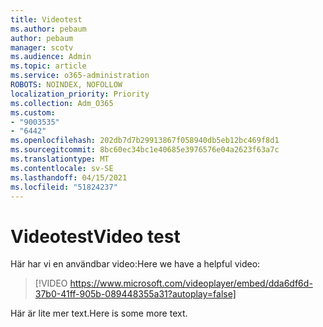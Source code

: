 ```yaml
---
title: Videotest
ms.author: pebaum
author: pebaum
manager: scotv
ms.audience: Admin
ms.topic: article
ms.service: o365-administration
ROBOTS: NOINDEX, NOFOLLOW
localization_priority: Priority
ms.collection: Adm_O365
ms.custom:
- "9003535"
- "6442"
ms.openlocfilehash: 202db7d7b29913867f058940db5eb12bc469f8d1
ms.sourcegitcommit: 8bc60ec34bc1e40685e3976576e04a2623f63a7c
ms.translationtype: MT
ms.contentlocale: sv-SE
ms.lasthandoff: 04/15/2021
ms.locfileid: "51824237"
---
```

# <a name="video-test"></a><span data-ttu-id="00914-102">Videotest</span><span class="sxs-lookup"><span data-stu-id="00914-102">Video test</span></span>

<span data-ttu-id="00914-103">Här har vi en användbar video:</span><span class="sxs-lookup"><span data-stu-id="00914-103">Here we have a helpful video:</span></span>

>[!VIDEO https://www.microsoft.com/videoplayer/embed/dda6df6d-37b0-41ff-905b-089448355a31?autoplay=false]

<span data-ttu-id="00914-104">Här är lite mer text.</span><span class="sxs-lookup"><span data-stu-id="00914-104">Here is some more text.</span></span>
